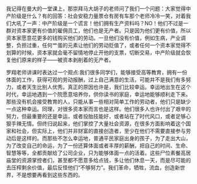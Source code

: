 我记得在曼大的一堂课上，那崇拜马大胡子的老师问了我们一个问题：大家觉得中产阶级是什么？有的回答：社会安稳力量票仓有房有车那个老师冷冷一笑，对着我们大吼了一声：中产阶级是一个谎言！他们拥有生产资料吗？NO！他们不过是一群对资本家更有价值的雇佣员工，他们也是无产者。只是因为他们更有价值，所以资本家愿意花更多的钱购买他们的劳动。一旦他们没有价值，例如生病，产业调整，负担过重，任何艹蛋的元素让他们的劳动贬值了，或者任何一个资本家觉得不划算的时候，资本家就会毫不留情地停止开他的支票，切断交易，中产阶级就会恢复他们原来的样子——被资本剥削着的无产者。



罗翔老师讲课时表达过一个观点:我们很多同学们，能够接受高等教育，拥有一份体面的工作，获得可观的劳动报酬，过上自己满意的生活，可能并不是我们有多努力，或者天生比别人优秀。真正的原因也许是，我们比较幸运。幸运地出生在这个时代，幸运地遇到一个院愿意培养你，供你读书的家庭，幸运地能够顺利走下来。那些没有机会接受教育的人，只能从事一些相对简单工作的劳动者，他们只是缺少一点这种幸运。同理，对很多资本家而言也是这样。他们很多人也许付出了艰辛的努力，但最重要的还是幸运，或者投胎技能好，或者站在了时代风口，或者足够心狠手辣无情。但终归说起来，他们掌控了大量社会资源，在很多方面影响着这个国家和社会，但实际上，他们并非财富的直接创造者，至少在他们不需要直接参与劳动后是这样的。而那些不怎么幸运地，普通平民家庭出身的孩子，为了走出大山，为了改变自己的命运，为了一份还算体面或者丰厚的薪酬，把自己的时间、生命、智慧等等，全都贡献给了公司企业，只为能够体面一点的活着。这些尸位素餐高居庙堂的资源掌控者们，甚至都不愿意多给点钱，多让他们休息一天，而是尽可能的去压榨剩余价值，最后反怪他们“不够努力”。我们革命，牺牲，流血，创造新世界，不是想要再看到这些东西的。